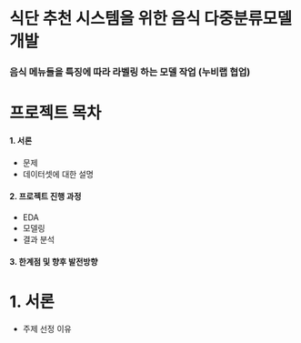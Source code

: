 # 식단 추천 시스템을 위한 음식 다중분류모델 개발 

### 음식 메뉴들을 특징에 따라 라벨링 하는 모델 작업 (누비랩 협업)

# 프로젝트 목차 

#### 1. 서론
- 문제 
- 데이터셋에 대한 설명 

#### 2. 프로젝트 진행 과정 
- EDA 
- 모델링 
- 결과 분석 

#### 3. 한계점 및 향후 발전방향 



# 1. 서론 
- 주제 선정 이유 
